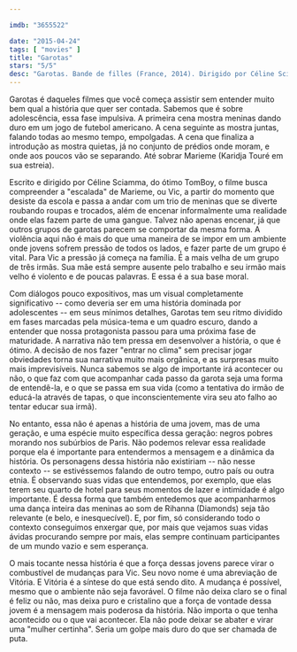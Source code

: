 ```yaml
---

imdb: "3655522"

date: "2015-04-24"
tags: [ "movies" ]
title: "Garotas"
stars: "5/5"
desc: "Garotas. Bande de filles (France, 2014). Dirigido por Céline Sciamma. Escrito por Céline Sciamma. Com Karidja Touré, Assa Sylla, Lindsay Karamoh, Mariétou Touré, Idrissa Diabaté, Simina Soumaré, Dielika Coulibaly, Cyril Mendy, Djibril Gueye. Crítica escrita para o site CinemAqui."
---
```

Garotas é daqueles filmes que você começa assistir sem entender muito bem qual a história que quer ser contada. Sabemos que é sobre adolescência, essa fase impulsiva. A primeira cena mostra meninas dando duro em um jogo de futebol americano. A cena seguinte as mostra juntas, falando todas ao mesmo tempo, empolgadas. A cena que finaliza a introdução as mostra quietas, já no conjunto de prédios onde moram, e onde aos poucos vão se separando. Até sobrar Marieme (Karidja Touré em sua estreia).

Escrito e dirigido por Céline Sciamma, do ótimo TomBoy, o filme busca compreender a "escalada" de Marieme, ou Vic, a partir do momento que desiste da escola e passa a andar com um trio de meninas que se diverte roubando roupas e trocados, além de encenar informalmente uma realidade onde elas fazem parte de uma gangue. Talvez não apenas encenar, já que outros grupos de garotas parecem se comportar da mesma forma. A violência aqui não é mais do que uma maneira de se impor em um ambiente onde jovens sofrem pressão de todos os lados, e fazer parte de um grupo é vital. Para Vic a pressão já começa na família. É a mais velha de um grupo de três irmãs. Sua mãe está sempre ausente pelo trabalho e seu irmão mais velho é violento e de poucas palavras. E essa é a sua base moral.

Com diálogos pouco expositivos, mas um visual completamente significativo -- como deveria ser em uma história dominada por adolescentes -- em seus mínimos detalhes, Garotas tem seu ritmo dividido em fases marcadas pela música-tema e um quadro escuro, dando a entender que nossa protagonista passou para uma próxima fase de maturidade. A narrativa não tem pressa em desenvolver a história, o que é ótimo. A decisão de nos fazer "entrar no clima" sem precisar jogar obviedades torna sua narrativa muito mais orgânica, e as surpresas muito mais imprevisíveis. Nunca sabemos se algo de importante irá acontecer ou não, o que faz com que acompanhar cada passo da garota seja uma forma de entendê-la, e o que se passa em sua vida (como a tentativa do irmão de educá-la através de tapas, o que inconscientemente vira seu ato falho ao tentar educar sua irmã).

No entanto, essa não é apenas a história de uma jovem, mas de uma geração, e uma espécie muito específica dessa geração: negros pobres morando nos subúrbios de Paris. Não podemos relevar essa realidade porque ela é importante para entendermos a mensagem e a dinâmica da história. Os personagens dessa história não existiriam -- não nesse contexto -- se estivéssemos falando de outro tempo, outro país ou outra etnia. É observando suas vidas que entendemos, por exemplo, que elas terem seu quarto de hotel para seus momentos de lazer e intimidade é algo importante. É dessa forma que também entedemos que acompanharmos uma dança inteira das meninas ao som de Rihanna (Diamonds) seja tão relevante (e belo, e inesquecível). E, por fim, só considerando todo o contexto conseguimos enxergar que, por mais que vejamos suas vidas ávidas procurando sempre por mais, elas sempre continuam participantes de um mundo vazio e sem esperança.

O mais tocante nessa história é que a força dessas jovens parece virar o combustível de mudanças para Vic. Seu novo nome é uma abreviação de Vitória. E Vitória é a síntese do que está sendo dito. A mudança é possível, mesmo que o ambiente não seja favorável. O filme não deixa claro se o final é feliz ou não, mas deixa puro e cristalino que a força de vontade dessa jovem é a mensagem mais poderosa da história. Não importa o que tenha acontecido ou o que vai acontecer. Ela não pode deixar se abater e virar uma "mulher certinha". Seria um golpe mais duro do que ser chamada de puta.
